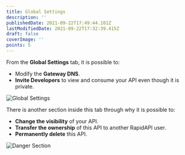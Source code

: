 ```yaml
---
title: Global Settings
description: ''
publishedDate: 2021-09-22T17:49:44.101Z
lastModifiedDate: 2021-09-22T17:32:39.415Z
draft: false
coverImage: ''
points: 5
---
```


From the **Global Settings** tab, it is possible to:

-   Modify the **Gateway DNS**.
-   **Invite Developers** to view and consume your API even though it is private.

![Global Settings](https://raw.githubusercontent.com/RapidAPI/DevRel-Stack-Data/production/learn/posts/rapidapi-hub-provider/images/image21.png)

There is another section inside this tab through why it is possible to:

-   **Change the visibility** of your API.
-   **Transfer the ownership** of this API to another RapidAPI user.
-   **Permanently delete** this API.

![Danger Section](https://raw.githubusercontent.com/RapidAPI/DevRel-Stack-Data/production/learn/posts/rapidapi-hub-provider/images/image22.png)
